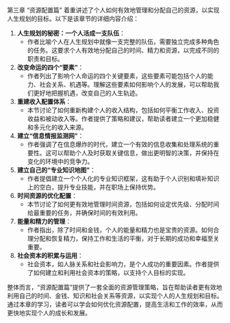 第三章 “资源配置篇” 着重讲述了个人如何有效地管理和分配自己的资源，以实现人生规划的目标。以下是该章节的详细内容介绍：

1. **人生规划的秘密：一个人活成一支队伍**：
   - 作者比喻个人在人生规划中就像一支完整的队伍，需要独立完成多种角色的任务。这要求个人有效地分配自己的时间、精力和资源，以完成不同的职责和目标。
2. **改变命运的四个“要素”**：
   - 作者列出了影响个人命运的四个关键要素，这些要素可能包括个人的能力、社会关系、机遇等。理解这些要素如何影响个人的发展，可以帮助我们更好地把握机遇，改变自己的人生轨迹。
3. **重建收入配置体系**：
   - 本节讨论了如何重新构建个人的收入结构，包括如何平衡工作收入、投资收益和被动收入等。作者提供了策略和建议，帮助读者建立一个更加稳健和多元化的收入来源。
4. **建立“信息情报监测网”**：
   - 作者强调了在信息爆炸的时代，建立一个有效的信息收集和处理系统的重要性。这可以帮助个人及时获取关键信息，做出更明智的决策，并保持在变化的环境中的竞争力。
5. **建立自己的“专业知识地图”**：
   - 作者提倡建立一个个人化的专业知识框架，这有助于个人识别和填补知识上的空白，提升专业技能，并在职场上保持优势。
6. **时间资源的优化配置**：
   - 本节讨论了如何更有效地管理时间资源，包括如何设定优先级、分配时间给最重要的任务，并确保时间的有效利用。
7. **能量和精力的管理**：
   - 作者指出，除了时间和金钱，个人的能量和精力也是宝贵的资源。如何合理分配和恢复精力，保持工作和生活的平衡，对于长期的成功和幸福至关重要。
8. **社会资本的积累与运用**：
   - 社会资本，如人脉关系和社会影响力，是个人成功的重要因素。作者提供了如何建立和利用社会资本的策略，以支持个人目标的实现。

整体而言，“资源配置篇”提供了一套全面的资源管理策略，旨在帮助读者更有效地利用自己的时间、金钱、知识和社会关系等资源，以实现个人的人生规划和目标。通过本章的学习，读者可以学会如何优化资源配置，提高生活和工作的效率，从而更快地实现个人的成长和发展。